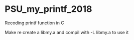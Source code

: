 # PSU_my_printf_2018
Recoding printf function in C

Make re create a libmy.a and compil with -L libmy.a to use it
